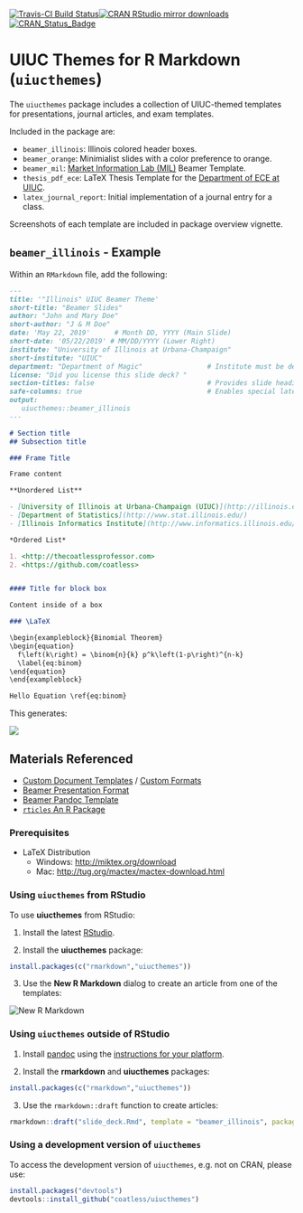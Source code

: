 
[![Travis-CI Build
Status](https://travis-ci.org/coatless/uiucthemes.svg?branch=master)](https://travis-ci.org/coatless/uiucthemes)[![CRAN
RStudio mirror
downloads](http://cranlogs.r-pkg.org/badges/uiucthemes)](http://www.r-pkg.org/pkg/uiucthemes)
[![CRAN\_Status\_Badge](http://www.r-pkg.org/badges/version/uiucthemes)](https://cran.r-project.org/package=uiucthemes)

# UIUC Themes for R Markdown (`uiucthemes`)

The `uiucthemes` package includes a collection of UIUC-themed templates
for presentations, journal articles, and exam templates.

Included in the package are:

  - `beamer_illinois`: Illinois colored header boxes.
  - `beamer_orange`: Minimialist slides with a color preference to
    orange.
  - `beamer_mil`: [Market Information Lab
    (MIL)](https://giesbusiness.illinois.edu/margolis-market-information-lab)
    Beamer Template.
  - `thesis_pdf_ece`: LaTeX Thesis Template for the [Department of ECE
    at
    UIUC](https://wiki.illinois.edu/wiki/display/ECEThesisReview/LaTeX+Resources).
  - `latex_journal_report`: Initial implementation of a journal entry
    for a class.

Screenshots of each template are included in package overview vignette.

## `beamer_illinois` - Example

Within an `RMarkdown` file, add the following:

``` md
---
title: '"Illinois" UIUC Beamer Theme'
short-title: "Beamer Slides"
author: "John and Mary Doe"
short-author: "J & M Doe"
date: 'May 22, 2019'      # Month DD, YYYY (Main Slide)
short-date: '05/22/2019' # MM/DD/YYYY (Lower Right)
institute: "University of Illinois at Urbana-Champaign"
short-institute: "UIUC"
department: "Department of Magic"                # Institute must be defined
license: "Did you license this slide deck? "
section-titles: false                            # Provides slide headings
safe-columns: true                               # Enables special latex macros for columns.
output: 
   uiucthemes::beamer_illinois
---

# Section title     
## Subsection title 

### Frame Title

Frame content 

**Unordered List**

- [University of Illinois at Urbana-Champaign (UIUC)](http://illinois.edu)
- [Department of Statistics](http://www.stat.illinois.edu/)
- [Illinois Informatics Institute](http://www.informatics.illinois.edu/)

*Ordered List*

1. <http://thecoatlessprofessor.com>
2. <https://github.com/coatless>


#### Title for block box

Content inside of a box 

### \LaTeX

\begin{exampleblock}{Binomial Theorem}
\begin{equation} 
  f\left(k\right) = \binom{n}{k} p^k\left(1-p\right)^{n-k}
  \label{eq:binom}
\end{equation} 
\end{exampleblock}

Hello Equation \ref{eq:binom}
```

This generates:

![](tools/readme/beamer_illinois_slide_example.png)

## Materials Referenced

  - [Custom Document
    Templates](http://rmarkdown.rstudio.com/developer_document_templates.html)
    / [Custom
    Formats](http://rmarkdown.rstudio.com/developer_custom_formats.html)
  - [Beamer Presentation
    Format](http://rmarkdown.rstudio.com/beamer_presentation_format.html)
  - [Beamer Pandoc
    Template](https://github.com/jgm/pandoc-templates/blob/master/default.beamer)
  - [`rticles` An R Package](https://github.com/rstudio/rticles)

### Prerequisites

  - LaTeX Distribution
      - Windows: <http://miktex.org/download>
      - Mac: <http://tug.org/mactex/mactex-download.html>

### Using `uiucthemes` from RStudio

To use **uiucthemes** from RStudio:

1)  Install the latest
    [RStudio](http://www.rstudio.com/products/rstudio/download/).

2)  Install the **uiucthemes** package:

<!-- end list -->

``` r
install.packages(c("rmarkdown","uiucthemes"))
```

3)  Use the **New R Markdown** dialog to create an article from one of
    the templates:

![New R Markdown](tools/readme/uiucthemes.png)

### Using `uiucthemes` outside of RStudio

1)  Install [pandoc](http://johnmacfarlane.net/pandoc/) using the
    [instructions for your
    platform](https://github.com/rstudio/rmarkdown/blob/master/PANDOC.md).

2)  Install the **rmarkdown** and **uiucthemes** packages:

<!-- end list -->

``` r
install.packages(c("rmarkdown","uiucthemes"))
```

3)  Use the `rmarkdown::draft` function to create articles:

<!-- end list -->

``` r
rmarkdown::draft("slide_deck.Rmd", template = "beamer_illinois", package = "uiucthemes")
```

### Using a development version of `uiucthemes`

To access the development version of `uiucthemes`, e.g. not on CRAN,
please use:

``` r
install.packages("devtools")
devtools::install_github("coatless/uiucthemes")
```
